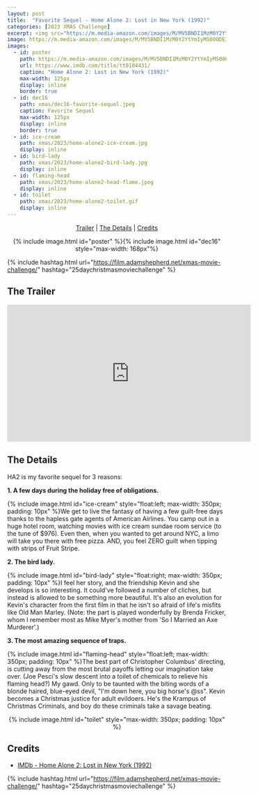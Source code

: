 ```yaml
---
layout: post
title:  "Favorite Sequel - Home Alone 2: Lost in New York (1992)"
categories: [2023 XMAS Challenge]
excerpt: <img src="https://m.media-amazon.com/images/M/MV5BNDI1MzM0Y2YtYmIyMS00ODE3LTlhZjEtZTUyNmEzMTNhZWU5XkEyXkFqcGdeQXVyMTQxNzMzNDI@._V1_QL75_UX380_CR0,0,380,562_.jpg" width="125px"/>
image: https://m.media-amazon.com/images/M/MV5BNDI1MzM0Y2YtYmIyMS00ODE3LTlhZjEtZTUyNmEzMTNhZWU5XkEyXkFqcGdeQXVyMTQxNzMzNDI@._V1_QL75_UX380_CR0,0,380,562_.jpg
images:
  - id: poster
    path: https://m.media-amazon.com/images/M/MV5BNDI1MzM0Y2YtYmIyMS00ODE3LTlhZjEtZTUyNmEzMTNhZWU5XkEyXkFqcGdeQXVyMTQxNzMzNDI@._V1_QL75_UX380_CR0,0,380,562_.jpg
    url: https://www.imdb.com/title/tt0104431/
    caption: "Home Alone 2: Lost in New York (1992)"
    max-width: 125px
    display: inline
    border: true
  - id: dec16
    path: xmas/dec16-favorite-sequel.jpeg
    caption: Favorite Sequel
    max-width: 125px
    display: inline
    border: true
  - id: ice-cream
    path: xmas/2023/home-alone2-ice-cream.jpg   
    display: inline
  - id: bird-lady
    path: xmas/2023/home-alone2-bird-lady.jpg
    display: inline
  - id: flaming-head
    path: xmas/2023/home-alone2-head-flame.jpeg 
    display: inline
  - id: toilet
    path: xmas/2023/home-alone2-toilet.gif
    display: inline
---
```


<div style="text-align: center">
  <p><a href="#the-trailer">Trailer</a> | <a href="#the-details">The Details</a> | <a href="#credits">Credits</a></p>
  <p>{% include image.html id="poster" %}{% include image.html id="dec16" style="max-width: 168px"%}</p>
</div>

{% include hashtag.html url="https://film.adamshepherd.net/xmas-movie-challenge/" hashtag="25daychristmasmoviechallenge" %}

## The Trailer 

<div style="text-align: center">
  <iframe width="560" height="315" src="https://www.youtube.com/embed/5h9VDUNtoto?si=LoEEGioDFvo5XZK4" title="YouTube video player" frameborder="0" allow="accelerometer; autoplay; clipboard-write; encrypted-media; gyroscope; picture-in-picture; web-share" allowfullscreen></iframe>
</div>


## The Details

HA2 is my favorite sequel for 3 reasons:

**1. A few days during the holiday free of obligations.**

{% include image.html id="ice-cream" style="float:left; max-width: 350px; padding: 10px" %}We get to live the fantasy of having a few guilt-free days thanks to the hapless gate agents of American Airlines. You camp out in a huge hotel room, watching movies with ice cream sundae room service (to the tune of $976). Even then, when you wanted to get around NYC, a limo will take you there with free pizza. AND, you feel ZERO guilt when tipping with strips of Fruit Stripe. 

**2. The bird lady.**

{% include image.html id="bird-lady" style="float:right; max-width: 350px; padding: 10px" %}I feel her story, and the friendship Kevin and she develops is so interesting. It could've followed a number of cliches, but instead is allowed to be something more beautiful.  It's also an evolution for Kevin's character from the first film in that he isn't so afraid of life's misfits like Old Man Marley. (Note: the part is played wonderfully by Brenda Fricker, whom I remember most as Mike Myer's mother from 'So I Married an Axe Murderer'.)

**3. The most amazing sequence of traps.**

{% include image.html id="flaming-head" style="float:left; max-width: 350px; padding: 10px" %}The best part of Christopher Columbus' directing, is cutting away from the most brutal payoffs letting our imagination take over. (Joe Pesci's slow descent into a toilet of chemicals to relieve his flaming head?) My gawd. Only to be taunted with the biting words of a blonde haired, blue-eyed devil, "I'm down here, you big horse's @ss". Kevin becomes a Christmas justice for adult evildoers. He's the Krampus of Christmas Criminals, and boy do these criminals take a savage beating.

<div style="text-align: center">
  {% include image.html id="toilet" style="max-width: 350px; padding: 10px" %}
</div>

## Credits

* [IMDb - Home Alone 2: Lost in New York (1992)](https://www.imdb.com/title/tt0104431/)


{% include hashtag.html url="https://film.adamshepherd.net/xmas-movie-challenge/" hashtag="25daychristmasmoviechallenge" %}

<p>&nbsp;</p>
